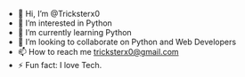 - 👋 Hi, I’m @Tricksterx0
- 👀 I’m interested in Python
- 🌱 I’m currently learning Python
- 💞️ I’m looking to collaborate on Python and Web Developers
- 📫 How to reach me tricksterx0@gmail.com
- ⚡ Fun fact: I love Tech.

<!---
Tricksterx0/Tricksterx0 is a ✨ special ✨ repository because its `README.md` (this file) appears on your GitHub profile.
You can click the Preview link to take a look at your changes.
--->
